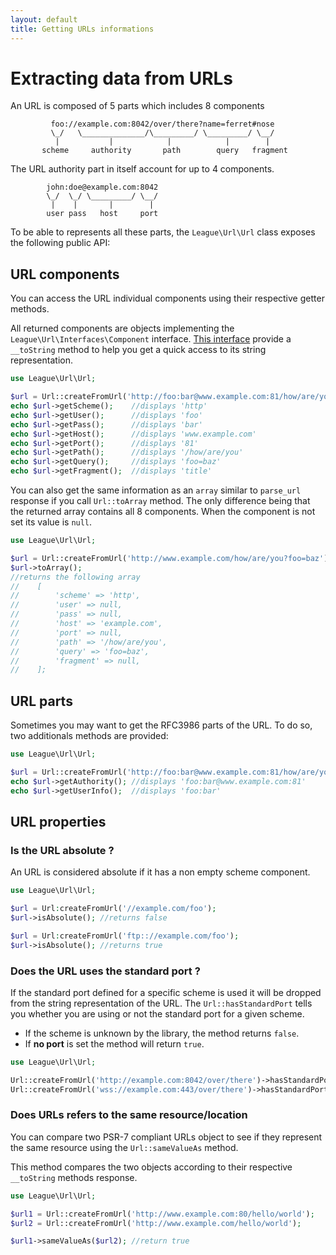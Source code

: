 ```yaml
---
layout: default
title: Getting URLs informations
---
```


# Extracting data from URLs

An URL is composed of 5 parts which includes 8 components

~~~
         foo://example.com:8042/over/there?name=ferret#nose
         \_/   \______________/\_________/ \_________/ \__/
          |           |            |            |        |
       scheme     authority       path        query   fragment
~~~

The URL authority part in itself account for up to 4 components.

~~~
		john:doe@example.com:8042
        \_/  \_/ \_________/ \__/
         |    |       |        |
		user pass   host     port
~~~

To be able to represents all these parts, the `League\Url\Url` class exposes the following public API:

## URL components

You can access the URL individual components using their respective getter methods.

All returned components are objects implementing the `League\Url\Interfaces\Component` interface. [This interface](/dev-master/component/) provide a `__toString` method to help you get a quick access to its string representation.

~~~php
use League\Url\Url;

$url = Url::createFromUrl('http://foo:bar@www.example.com:81/how/are/you?foo=baz#title');
echo $url->getScheme();    //displays 'http'
echo $url->getUser();      //displays 'foo'
echo $url->getPass();      //displays 'bar'
echo $url->getHost();      //displays 'www.example.com'
echo $url->getPort();      //displays '81'
echo $url->getPath();      //displays '/how/are/you'
echo $url->getQuery();     //displays 'foo=baz'
echo $url->getFragment();  //displays 'title'
~~~

You can also get the same information as an `array` similar to `parse_url` response if you call `Url::toArray` method. The only difference being that the returned array contains all 8 components. When the component is not set its value is `null`.

~~~php
use League\Url\Url;

$url = Url::createFromUrl('http://www.example.com/how/are/you?foo=baz');
$url->toArray();
//returns the following array
//    [
//        'scheme' => 'http',
//        'user' => null,
//        'pass' => null,
//        'host' => 'example.com',
//        'port' => null,
//        'path' => '/how/are/you',
//        'query' => 'foo=baz',
//        'fragment' => null,
//    ];
~~~

## URL parts

Sometimes you may want to get the RFC3986 parts of the URL. To do so, two additionals methods are provided:

~~~php
use League\Url\Url;

$url = Url::createFromUrl('http://foo:bar@www.example.com:81/how/are/you?foo=baz#title');
echo $url->getAuthority(); //displays 'foo:bar@www.example.com:81'
echo $url->getUserInfo();  //displays 'foo:bar'
~~~

## URL properties

### Is the URL absolute ?

An URL is considered absolute if it has a non empty scheme component.

~~~php
use League\Url\Url;

$url = Url:createFromUrl('//example.com/foo');
$url->isAbsolute(); //returns false

$url = Url:createFromUrl('ftp:://example.com/foo');
$url->isAbsolute(); //returns true
~~~

### Does the URL uses the standard port ?

If the standard port defined for a specific scheme is used it will be dropped from the string representation of the URL. The `Url::hasStandardPort` tells you whether you are using or not the standard port for a given scheme.

- If the scheme is unknown by the library, the method returns `false`.
- If **no port** is set the method will return `true`.

~~~php
use League\Url\Url;

Url::createFromUrl('http://example.com:8042/over/there')->hasStandardPort(); // returns false
Url::createFromUrl('wss://example.com:443/over/there')->hasStandardPort(); // returns true
~~~

### Does URLs refers to the same resource/location

You can compare two PSR-7 compliant URLs object to see if they represent the same resource using the `Url::sameValueAs` method.

This method compares the two objects according to their respective `__toString` methods response.

~~~php
use League\Url\Url;

$url1 = Url::createFromUrl('http://www.example.com:80/hello/world');
$url2 = Url::createFromUrl('http://www.example.com/hello/world');

$url1->sameValueAs($url2); //return true
~~~